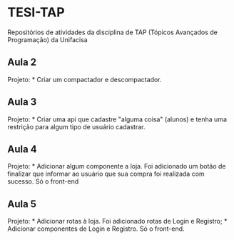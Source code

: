 # TESI-TAP
Repositórios de atividades da disciplina de TAP (Tópicos Avançados de Programação) da Unifacisa

## Aula 2
Projeto: 
    * Criar um compactador e descompactador.

## Aula 3
Projeto: 
    * Criar uma api que cadastre "alguma coisa" (alunos) e tenha uma restrição para algum tipo de usuário cadastrar.

## Aula 4
Projeto: 
    * Adicionar algum componente a loja. Foi adicionado um botão de finalizar que informar ao usuário que sua compra foi realizada com sucesso. Só o front-end

## Aula 5
Projeto: 
    * Adicionar rotas à loja. Foi adicionado rotas de Login e Registro;
    * Adicionar componentes de Login e Registro. Só o front-end.
